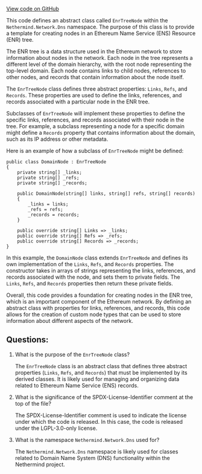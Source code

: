 [View code on GitHub](https://github.com/NethermindEth/nethermind/src/Nethermind/Nethermind.Network.Dns/EnrTreeNode.cs)

This code defines an abstract class called `EnrTreeNode` within the `Nethermind.Network.Dns` namespace. The purpose of this class is to provide a template for creating nodes in an Ethereum Name Service (ENS) Resource (ENR) tree. 

The ENR tree is a data structure used in the Ethereum network to store information about nodes in the network. Each node in the tree represents a different level of the domain hierarchy, with the root node representing the top-level domain. Each node contains links to child nodes, references to other nodes, and records that contain information about the node itself.

The `EnrTreeNode` class defines three abstract properties: `Links`, `Refs`, and `Records`. These properties are used to define the links, references, and records associated with a particular node in the ENR tree. 

Subclasses of `EnrTreeNode` will implement these properties to define the specific links, references, and records associated with their node in the tree. For example, a subclass representing a node for a specific domain might define a `Records` property that contains information about the domain, such as its IP address or other metadata.

Here is an example of how a subclass of `EnrTreeNode` might be defined:

```
public class DomainNode : EnrTreeNode
{
    private string[] _links;
    private string[] _refs;
    private string[] _records;

    public DomainNode(string[] links, string[] refs, string[] records)
    {
        _links = links;
        _refs = refs;
        _records = records;
    }

    public override string[] Links => _links;
    public override string[] Refs => _refs;
    public override string[] Records => _records;
}
```

In this example, the `DomainNode` class extends `EnrTreeNode` and defines its own implementation of the `Links`, `Refs`, and `Records` properties. The constructor takes in arrays of strings representing the links, references, and records associated with the node, and sets them to private fields. The `Links`, `Refs`, and `Records` properties then return these private fields.

Overall, this code provides a foundation for creating nodes in the ENR tree, which is an important component of the Ethereum network. By defining an abstract class with properties for links, references, and records, this code allows for the creation of custom node types that can be used to store information about different aspects of the network.
## Questions: 
 1. What is the purpose of the `EnrTreeNode` class?
    
    The `EnrTreeNode` class is an abstract class that defines three abstract properties (`Links`, `Refs`, and `Records`) that must be implemented by its derived classes. It is likely used for managing and organizing data related to Ethereum Name Service (ENS) records.

2. What is the significance of the SPDX-License-Identifier comment at the top of the file?
    
    The SPDX-License-Identifier comment is used to indicate the license under which the code is released. In this case, the code is released under the LGPL-3.0-only license.

3. What is the namespace `Nethermind.Network.Dns` used for?
    
    The `Nethermind.Network.Dns` namespace is likely used for classes related to Domain Name System (DNS) functionality within the Nethermind project.